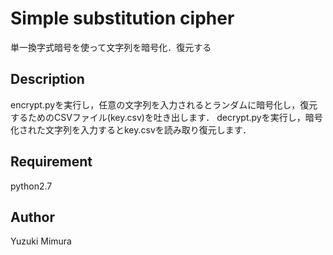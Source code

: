 # Simple substitution cipher

単一換字式暗号を使って文字列を暗号化．復元する

## Description
encrypt.pyを実行し，任意の文字列を入力されるとランダムに暗号化し，復元するためのCSVファイル(key.csv)を吐き出します．
decrypt.pyを実行し，暗号化された文字列を入力するとkey.csvを読み取り復元します．

## Requirement
python2.7

## Author
Yuzuki Mimura
